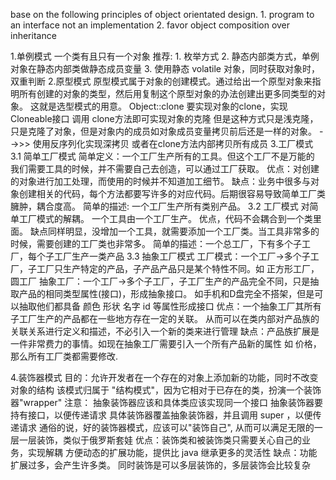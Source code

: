 base on the following principles of object orientated design.
    1. program to an interface not an implementation
    2. favor object composition over inheritance

1.单例模式
  一个类有且只有一个对象
  推荐:  1. 枚举方式
        2. 静态内部类方式，单例对象在静态内部类做静态成员变量
        3. 使用静态 volatile 对象，同时获取对象时，双重判断
2.原型模式
  原型模式属于对象的创建模式。通过给出一个原型对象来指明所有创建的对象的类型，然后用复制这个原型对象的办法创建出更多同类型的对象。
  这就是选型模式的用意。
  Object::clone
  要实现对象的clone，实现Cloneable接口 调用 clone方法即可实现对象的克隆
  但是这种方式只是浅克隆，只是克隆了对象，但是对象内的成员如对象成员变量拷贝前后还是一样的对象。
  -->>> 使用反序列化实现深拷贝 或者在clone方法内部拷贝所有成员
3.工厂模式
 3.1 简单工厂模式
  简单定义：一个工厂生产所有的工具。但这个工厂不是万能的
  我们需要工具的时候，并不需要自己去创造，可以通过工厂获取。
  优点：对创建的对象进行加工处理，而使用的时候并不知道加工细节。
  缺点：业务中很多与对象创建相关的代码，每个方法都要写许多的对应代码。后期很容易导致简单工厂类臃肿，耦合度高。
  简单的描述: 一个工厂生产所有类别产品。
 3.2 工厂模式
  对简单工厂模式的解耦。
  一个工具由一个工厂生产。
  优点，代码不会耦合到一个类里面。
  缺点同样明显，没增加一个工具，就需要添加一个工厂类。当工具非常多的时候，需要创建的工厂类也非常多。
  简单的描述：一个总工厂，下有多个子工厂，每个子工厂生产一类产品
 3.3 抽象工厂模式
  工厂模式：一个工厂->多个子工厂，子工厂只生产特定的产品，子产品产品只是某个特性不同。如 正方形工厂，圆工厂
  抽象工厂：一个工厂->多个子工厂，子工厂生产的产品完全不同，只是抽取产品的相同类型属性(接口)，形成抽象接口。
  如手机和D盘完全不搭架，但是可以抽取他们都具备 颜色 形状 名字 id 等属性形成接口
   优点：一个抽象工厂其所有子工厂生产的产品都在一些地方存在一定的关联。
    从而可以在类内部对产品族的关联关系进行定义和描述，不必引入一个新的类来进行管理
   缺点：产品族扩展是一件非常费力的事情。如现在抽象工厂需要引入一个所有产品新的属性 如 价格，那么所有工厂类都需要修改.


4.装饰器模式
  目的：允许开发者在一个存在的对象上添加新的功能，同时不改变对象的结构
  该模式归属于 "结构模式"，因为它相对于已存在的类，扮演一个装饰器"wrapper"
  注意：
    抽象装饰器应该和具体类应该实现同一个接口
    抽象装饰器要持有接口，以便传递请求
    具体装饰器覆盖抽象装饰器，并且调用 super ，以便传递请求
  通俗的说，好的装饰器模式，应该可以"装饰自己", 从而可以满足无限的一层一层装饰，类似于俄罗斯套娃
   优点：装饰类和被装饰类只需要关心自己的业务，实现解耦
        方便动态的扩展功能，提供比 java 继承更多的灵活性
   缺点：功能扩展过多，会产生许多类。
        同时装饰是可以多层装饰的，多层装饰会比较复杂